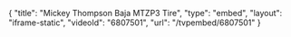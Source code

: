 {
    "title": "Mickey Thompson Baja MTZP3 Tire",
    "type": "embed",
    "layout": "iframe-static",
    "videoId": "6807501",
    "url": "\/tvpembed\/6807501"
}
